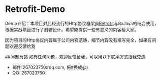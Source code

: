 # Retrofit-Demo

Demo介绍：本项目对比较流行的Http协议框架[@Retrofit](https://github.com/square/retrofit)与RxJava的结合使用，
根据实战项目进行了封装设计。希望能提供一些有意义的内容给大家。

因为项目的Http协议内容属于公司内容范畴，细节内容没有填写完全，如果有问题欢迎反馈给我

##问题反馈
如有任何问题，欢迎反馈给我，可以用以下联系方式跟我交流

* 邮件(267023750#qq.com, 把#换成@)
* QQ: 267023750